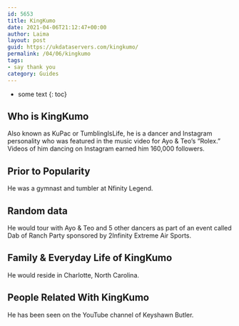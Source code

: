 ```yaml
---
id: 5653
title: KingKumo
date: 2021-04-06T21:12:47+00:00
author: Laima
layout: post
guid: https://ukdataservers.com/kingkumo/
permalink: /04/06/kingkumo
tags:
- say thank you
category: Guides
---
```


* some text
{: toc}


## Who is KingKumo
                  
                  
                  
Also known as KuPac or TumblingIsLife, he is a dancer and Instagram personality who was featured in the music video for Ayo & Teo&#8217;s &#8220;Rolex.&#8221; Videos of him dancing on Instagram earned him 160,000 followers. 
                  
              
            
              
            
                
                
                
## Prior to Popularity
                  
                  
                  
He was a gymnast and tumbler at Nfinity Legend. 
                  
              
            
              
            
                
                
                
## Random data
                  
                  
                  
He would tour with Ayo & Teo and 5 other dancers as part of an event called Dab of Ranch Party sponsored by 2Infinity Extreme Air Sports. 
                  
              
            
              
            
                
                
                
## Family & Everyday Life of KingKumo
                  
                  
                  
He would reside in Charlotte, North Carolina. 
                  
              
            
              
            
                
                
                
## People Related With KingKumo
                  
                  
                  
He has been seen on the YouTube channel of Keyshawn Butler. 
                  
              
            
              
            
                
              
            
              
              
            
            
              
            
          
          
          